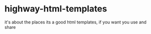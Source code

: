 # highway-html-templates
it's about the places its a good html templates, if you want you use and share

